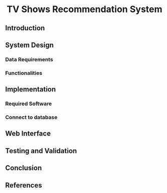 <h1 align='center'>TV Shows Recommendation System</h1>




## Introduction

## System Design

### Data Requirements


### Functionalities

## Implementation

### Required Software


### Connect to database

## Web Interface


## Testing and Validation


## Conclusion

## References


